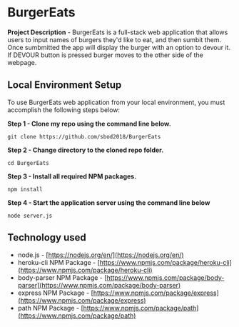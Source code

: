 # BurgerEats


 
**Project Description** - BurgerEats is a full-stack web application that allows users to input names of burgers they'd like to eat, and then sumbit them. Once sumbmitted the app will display the burger with an option to devour it. If DEVOUR button is pressed burger moves to the other side of the webpage.


## Local Environment Setup
To use BurgerEats web application from your local environment, you must accomplish the following steps below:

**Step 1 - Clone my repo using the command line below.**
```
git clone https://github.com/sbod2018/BurgerEats
```
**Step 2 - Change directory to the cloned repo folder.**
```
cd BurgerEats
```
**Step 3 - Install all required NPM packages.**
```
npm install
```
**Step 4 - Start the application server using the command line below**
```
node server.js
```

## Technology used
- node.js - [https://nodejs.org/en/](https://nodejs.org/en/)
- heroku-cli NPM Package - [https://www.npmjs.com/package/heroku-cli](https://www.npmjs.com/package/heroku-cli)
- body-parser NPM Package - [https://www.npmjs.com/package/body-parser](https://www.npmjs.com/package/body-parser)
- express NPM Package - [https://www.npmjs.com/package/express](https://www.npmjs.com/package/express)
- path NPM Package - [https://www.npmjs.com/package/path](https://www.npmjs.com/package/path)

